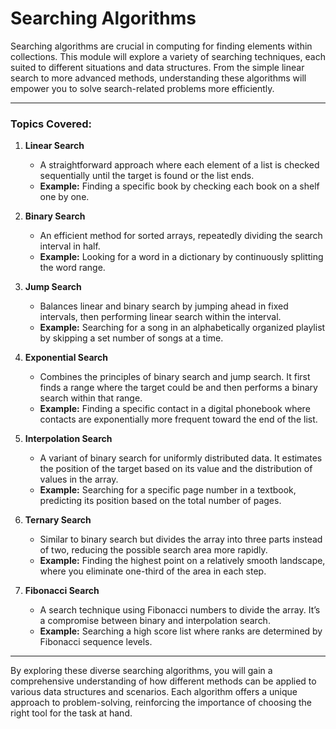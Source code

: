 # Searching Algorithms

Searching algorithms are crucial in computing for finding elements within collections. This module will explore a variety of searching techniques, each suited to different situations and data structures. From the simple linear search to more advanced methods, understanding these algorithms will empower you to solve search-related problems more efficiently.

---

### Topics Covered:

1. **Linear Search**
   - A straightforward approach where each element of a list is checked sequentially until the target is found or the list ends.
   - **Example:** Finding a specific book by checking each book on a shelf one by one.

2. **Binary Search**
   - An efficient method for sorted arrays, repeatedly dividing the search interval in half.
   - **Example:** Looking for a word in a dictionary by continuously splitting the word range.

3. **Jump Search**
   - Balances linear and binary search by jumping ahead in fixed intervals, then performing linear search within the interval.
   - **Example:** Searching for a song in an alphabetically organized playlist by skipping a set number of songs at a time.

4. **Exponential Search**
   - Combines the principles of binary search and jump search. It first finds a range where the target could be and then performs a binary search within that range.
   - **Example:** Finding a specific contact in a digital phonebook where contacts are exponentially more frequent toward the end of the list.

5. **Interpolation Search**
   - A variant of binary search for uniformly distributed data. It estimates the position of the target based on its value and the distribution of values in the array.
   - **Example:** Searching for a specific page number in a textbook, predicting its position based on the total number of pages.

6. **Ternary Search**
   - Similar to binary search but divides the array into three parts instead of two, reducing the possible search area more rapidly.
   - **Example:** Finding the highest point on a relatively smooth landscape, where you eliminate one-third of the area in each step.

7. **Fibonacci Search**
   - A search technique using Fibonacci numbers to divide the array. It’s a compromise between binary and interpolation search.
   - **Example:** Searching a high score list where ranks are determined by Fibonacci sequence levels.

---

By exploring these diverse searching algorithms, you will gain a comprehensive understanding of how different methods can be applied to various data structures and scenarios. Each algorithm offers a unique approach to problem-solving, reinforcing the importance of choosing the right tool for the task at hand.
